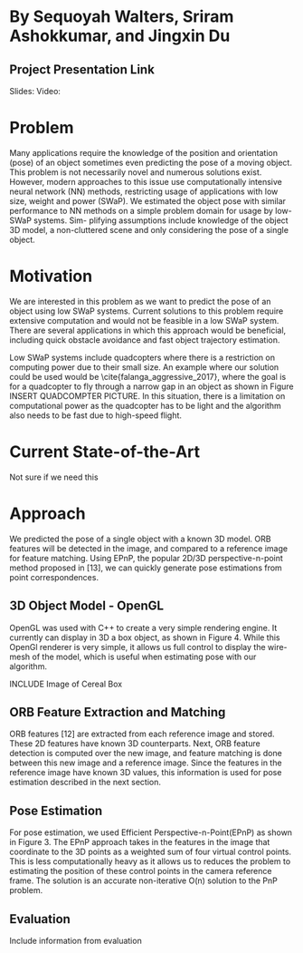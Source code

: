 # By Sequoyah Walters, Sriram Ashokkumar, and Jingxin Du


## Project Presentation Link
Slides:
Video:


# Problem
Many applications require the knowledge of the position and orientation (pose) of an object sometimes even
predicting the pose of a moving object. This problem is not necessarily novel and numerous solutions exist.
However, modern approaches to this issue use computationally intensive neural network (NN) methods, restricting 
usage of applications with low size, weight and power (SWaP). We estimated the object pose
with similar performance to NN methods on a simple problem domain for usage by low-SWaP systems. Sim-
plifying assumptions include knowledge of the object 3D model, a non-cluttered scene and only considering
the pose of a single object.

# Motivation
We are interested in this problem as we want to predict the pose of an object using low SWaP systems. Current solutions to this problem require extensive computation and would not be feasible in a low SWaP system. There are several applications in which this approach would be beneficial, including quick obstacle avoidance and fast object trajectory estimation. 

Low SWaP systems include quadcopters where there is a restriction on computing power due to their small size. An example where our solution could be used would be \cite{falanga_aggressive_2017}, where the goal is for a quadcopter to fly through a narrow gap in an object as shown in Figure INSERT QUADCOMPTER PICTURE. In this situation, there is a limitation on computational power as the quadcopter has to be light and the algorithm also needs to be fast due to high-speed flight.

# Current State-of-the-Art
Not sure if we need this


# Approach
<!-- This work aims to re-implement and improve a classical pose estimation approach for a unique setting. By
considering the application of low-SWaP systems, our algorithm must be extremely light-weight and efficient
in order to obtain good performance. Existing approaches do not consider the use of low-SWaP systems, so
we aim to design an algorithm that can perform better for these types of systems. -->
We predicted the pose of a single object with a known 3D model. ORB features
will be detected in the image, and compared to a reference image for feature matching. Using EPnP, the
popular 2D/3D perspective-n-point method proposed in [13], we can quickly generate pose estimations from
point correspondences.

## 3D Object Model - OpenGL
OpenGL was used with C++ to create a very simple rendering engine. It currently
can display in 3D a box object, as shown in Figure 4. While this OpenGl renderer is very simple, it allows
us full control to display the wire-mesh of the model, which is useful when estimating pose with our
algorithm. 

<!-- Additionally, as long as we can render a model that has visually rich regions (such as the cereal
box), our algorithm should be able to detect features properly. -->

INCLUDE Image of Cereal Box

## ORB Feature Extraction and Matching
ORB features [12] are extracted from each reference image and stored. These 2D features have known 3D counterparts. 
Next, ORB feature detection is computed over the new image, and feature matching is done between this 
new image and a reference image. Since the features in the reference image have known 3D values, 
this information is used for pose estimation described in the next section.

## Pose Estimation
For pose estimation, we used Efficient Perspective-n-Point(EPnP) as shown in Figure 3. The EPnP
approach takes in the features in the image that coordinate to the 3D points as a weighted sum of four
virtual control points. This is less computationally heavy as it allows us to reduces the problem to estimating
the position of these control points in the camera reference frame. The solution is an accurate non-iterative
O(n) solution to the PnP problem. 


## Evaluation
Include information from evaluation



